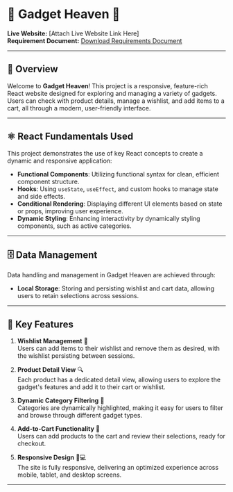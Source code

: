 <!-- # React + Vite

This template provides a minimal setup to get React working in Vite with HMR and some ESLint rules.

Currently, two official plugins are available:

- [@vitejs/plugin-react](https://github.com/vitejs/vite-plugin-react/blob/main/packages/plugin-react/README.md) uses [Babel](https://babeljs.io/) for Fast Refresh
- [@vitejs/plugin-react-swc](https://github.com/vitejs/vite-plugin-react-swc) uses [SWC](https://swc.rs/) for Fast Refresh -->

# 🌟 Gadget Heaven 🌟

**Live Website:** [Attach Live Website Link Here]  
**Requirement Document:** [Download Requirements Document](./Batch-10_Assignment-08.pdf)

---

## 📖 Overview

Welcome to **Gadget Heaven**! This project is a responsive, feature-rich React website designed for exploring and managing a variety of gadgets. Users can check with product details, manage a wishlist, and add items to a cart, all through a modern, user-friendly interface.

---

## ⚛️ React Fundamentals Used

This project demonstrates the use of key React concepts to create a dynamic and responsive application:

- **Functional Components**: Utilizing functional syntax for clean, efficient component structure.
- **Hooks**: Using `useState`, `useEffect`, and custom hooks to manage state and side effects.
- **Conditional Rendering**: Displaying different UI elements based on state or props, improving user experience.
- **Dynamic Styling**: Enhancing interactivity by dynamically styling components, such as active categories.

---

## 🗄️ Data Management

Data handling and management in Gadget Heaven are achieved through:

- **Local Storage**: Storing and persisting wishlist and cart data, allowing users to retain selections across sessions.

---

## 🌟 Key Features

1. **Wishlist Management** 📝  
   Users can add items to their wishlist and remove them as desired, with the wishlist persisting between sessions.

2. **Product Detail View** 🔍  
   Each product has a dedicated detail view, allowing users to explore the gadget's features and add it to their cart or wishlist.

3. **Dynamic Category Filtering** 📂  
   Categories are dynamically highlighted, making it easy for users to filter and browse through different gadget types.

4. **Add-to-Cart Functionality** 🛒  
   Users can add products to the cart and review their selections, ready for checkout.

5. **Responsive Design** 📱💻  
   The site is fully responsive, delivering an optimized experience across mobile, tablet, and desktop screens.

---
